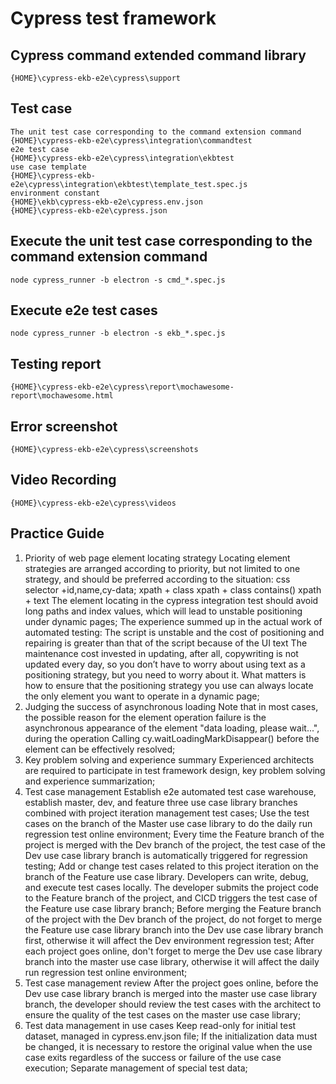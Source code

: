 # Cypress test framework


## Cypress command extended command library
    {HOME}\cypress-ekb-e2e\cypress\support

## Test case
    The unit test case corresponding to the command extension command
    {HOME}\cypress-ekb-e2e\cypress\integration\commandtest
    e2e test case
    {HOME}\cypress-ekb-e2e\cypress\integration\ekbtest
    use case template
    {HOME}\cypress-ekb-e2e\cypress\integration\ekbtest\template_test.spec.js
    environment constant
    {HOME}\ekb\cypress-ekb-e2e\cypress.env.json
    {HOME}\cypress-ekb-e2e\cypress.json

## Execute the unit test case corresponding to the command extension command
    node cypress_runner -b electron -s cmd_*.spec.js

## Execute e2e test cases
    node cypress_runner -b electron -s ekb_*.spec.js

## Testing report
    {HOME}\cypress-ekb-e2e\cypress\report\mochawesome-report\mochawesome.html

## Error screenshot
    {HOME}\cypress-ekb-e2e\cypress\screenshots

## Video Recording
    {HOME}\cypress-ekb-e2e\cypress\videos

## Practice Guide
1. Priority of web page element locating strategy
   Locating element strategies are arranged according to priority, but not limited to one strategy, and should be preferred according to the situation:
        css selector +id,name,cy-data;
        xpath + class
        xpath + class contains()
        xpath + text
   The element locating in the cypress integration test should avoid long paths and index values, which will lead to unstable positioning under dynamic pages;
   The experience summed up in the actual work of automated testing: The script is unstable and the cost of positioning and repairing is greater than that of the script because of the UI text
   The maintenance cost invested in updating, after all, copywriting is not updated every day, so you don’t have to worry about using text as a positioning strategy, but you need to worry about it.
   What matters is how to ensure that the positioning strategy you use can always locate the only element you want to operate in a dynamic page;
2. Judging the success of asynchronous loading
   Note that in most cases, the possible reason for the element operation failure is the asynchronous appearance of the element "data loading, please wait...", during the operation
   Calling cy.waitLoadingMarkDisappear() before the element can be effectively resolved;
3. Key problem solving and experience summary
   Experienced architects are required to participate in test framework design, key problem solving and experience summarization;
4. Test case management
   Establish e2e automated test case warehouse, establish master, dev, and feature three use case library branches combined with project iteration management test cases;
   Use the test cases on the branch of the Master use case library to do the daily run regression test online environment;
   Every time the Feature branch of the project is merged with the Dev branch of the project, the test case of the Dev use case library branch is automatically triggered for regression testing;
   Add or change test cases related to this project iteration on the branch of the Feature use case library. Developers can write, debug, and execute test cases locally.
   The developer submits the project code to the Feature branch of the project, and CICD triggers the test case of the Feature use case library branch;
   Before merging the Feature branch of the project with the Dev branch of the project, do not forget to merge the Feature use case library branch into the Dev use case library branch first, otherwise it will affect the Dev environment regression test;
   After each project goes online, don't forget to merge the Dev use case library branch into the master use case library, otherwise it will affect the daily run regression test online environment;
5. Test case management review
   After the project goes online, before the Dev use case library branch is merged into the master use case library branch, the developer should review the test cases with the architect to ensure the quality of the test cases on the master use case library;
6. Test data management in use cases
   Keep read-only for initial test dataset, managed in cypress.env.json file;
   If the initialization data must be changed, it is necessary to restore the original value when the use case exits regardless of the success or failure of the use case execution;
   Separate management of special test data;
